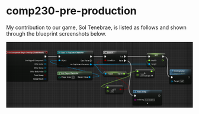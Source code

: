 # comp230-pre-production

My contribution to our game, Sol Tenebrae, is listed as follows and shown through the blueprint screenshots below. 

![Healthpickup](https://raw.githubusercontent.com/Klumz/comp230-pre-production/master/Healthpickup.png)
